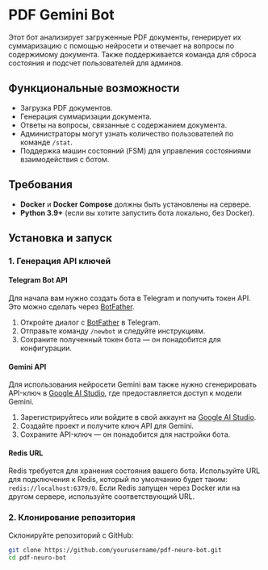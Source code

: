 # PDF Gemini Bot

Этот бот анализирует загруженные PDF документы, генерирует их суммаризацию с помощью нейросети и отвечает на вопросы по содержимому документа. Также поддерживается команда для сброса состояния и подсчет пользователей для админов.

## Функциональные возможности
- Загрузка PDF документов.
- Генерация суммаризации документа.
- Ответы на вопросы, связанные с содержанием документа.
- Администраторы могут узнать количество пользователей по команде `/stat`.
- Поддержка машин состояний (FSM) для управления состояниями взаимодействия с ботом.

## Требования

- **Docker** и **Docker Compose** должны быть установлены на сервере.
- **Python 3.9+** (если вы хотите запустить бота локально, без Docker).

## Установка и запуск

### 1. Генерация API ключей

#### Telegram Bot API

Для начала вам нужно создать бота в Telegram и получить токен API. Это можно сделать через [BotFather](https://telegram.me/BotFather).

1. Откройте диалог с [BotFather](https://telegram.me/BotFather) в Telegram.
2. Отправьте команду `/newbot` и следуйте инструкциям.
3. Сохраните полученный токен бота — он понадобится для конфигурации.

#### Gemini API

Для использования нейросети Gemini вам также нужно сгенерировать API-ключ в [Google AI Studio](https://ai.google/), где предоставляется доступ к модели Gemini.

1. Зарегистрируйтесь или войдите в свой аккаунт на [Google AI Studio](https://ai.google/).
2. Создайте проект и получите ключ API для Gemini.
3. Сохраните API-ключ — он понадобится для настройки бота.

#### Redis URL

Redis требуется для хранения состояния вашего бота. Используйте URL для подключения к Redis, который по умолчанию будет таким: `redis://localhost:6379/0`. Если Redis запущен через Docker или на другом сервере, используйте соответствующий URL.

### 2. Клонирование репозитория

Склонируйте репозиторий с GitHub:

```bash
git clone https://github.com/yourusername/pdf-neuro-bot.git
cd pdf-neuro-bot